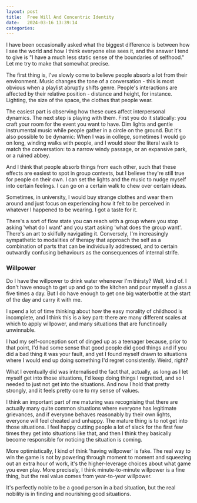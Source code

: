 ```yaml
---
layout: post
title:  Free Will And Concentric Identity
date:   2024-03-16 13:39:14
categories: 
---
```


I have been occasionally asked what the biggest difference is between how I see the world and how I think everyone else sees it, and the answer I tend to give is "I have a much less static sense of the boundaries of selfhood." Let me try to make that somewhat precise.

The first thing is, I've slowly come to believe people absorb a lot from their environment. Music changes the tone of a conversation - this is most obvious when a playlist abruptly shifts genre. People's interactions are affected by their relative position - distance and height, for instance. Lighting, the size of the space, the clothes that people wear.

The easiest part is observing how these cues affect interpersonal dynamics. The next step is playing with them. First you do it statically: you craft your room for the event you want to have. Dim lights and gentle instrumental music while people gather in a circle on the ground. But it's also possible to be dynamic: When I was in college, sometimes I would go on long, winding walks with people, and I would steer the literal walk to match the conversation: to a narrow windy passage, or an expansive park, or a ruined abbey.

And I think that people absorb things from each other, such that these effects are easiest to spot in group contexts, but I believe they're still true for people on their own. I can set the lights and the music to nudge myself into certain feelings. I can go on a certain walk to chew over certain ideas.

Sometimes, in university, I would buy strange clothes and wear them around and just focus on experiencing how it felt to be perceived in whatever I happened to be wearing. I got a taste for it.

There's a sort of flow state you can reach with a group where you stop asking 'what do I want' and you start asking 'what does the group want'. There's an art to skilfully navigating it. Conversely, I'm increasingly sympathetic to modalities of therapy that approach the self as a combination of parts that can be individually addressed, and to certain outwardly confusing behaviours as the consequences of internal strife.

### Willpower

Do I have the willpower to drink water whenever I'm thirsty? Well, kind of. I don't have enough to get up and go to the kitchen and pour myself a glass a five times a day. But I do have enough to get one big waterbottle at the start of the day and carry it with me.

I spend a lot of time thinking about how the easy morality of childhood is incomplete, and I think this is a key part: there are many different scales at which to apply willpower, and many situations that are functinoally unwinnable.

I had my self-conception sort of dinged up as a teenager because, prior to that point, I'd had some sense that good people did good things and if you did a bad thing it was your fault, and yet I found myself drawn to situations where I would end up doing something I'd regret consistently. Weird, right?

What I eventually did was internalised the fact that, actually, as long as I let myself get into those situations, I'd keep doing things I regretted, and so I needed to just not get into the situations. And now I hold that pretty strongly, and it feels pretty core to my sense of values.

I think an important part of me maturing was recognising that there are actually many quite common situations where everyone has legitimate grievances, and if everyone behaves reasonably by their own lights, everyone will feel cheated and unhappy. The mature thing is to not get into those situations. I feel happy cutting people a lot of slack for the first few times they get into situations like that, and then I think they basically become responsible for noticing the situation is coming.

More optimistically, I kind of think 'having willpower' is fake. The real way to win the game is not by powering through moment to moment and squeezing out an extra hour of work, it's the higher-leverage choices about what game you even play. More precisely, I think minute-to-minute willpower is a fine thing, but the real value comes from year-to-year willpower.

It's perfectly noble to be a good person in a bad situation, but the real nobility is in finding and nourishing good situations.
